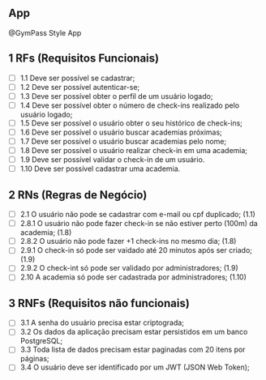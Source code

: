 ## App

@GymPass Style App

## 1 RFs (Requisitos Funcionais)
- [ ] 1.1 Deve ser possível se cadastrar;
- [ ] 1.2 Deve ser possível autenticar-se;
- [ ] 1.3 Deve ser possível obter o perfil de um usuário logado;
- [ ] 1.4 Deve ser possível obter o número de check-ins realizado pelo usuário logado;
- [ ] 1.5 Deve ser possível o usuário obter o seu histórico de check-ins;
- [ ] 1.6 Deve ser possível o usuário buscar academias próximas;
- [ ] 1.7 Deve ser possível o usuário buscar academias pelo nome;
- [ ] 1.8 Deve ser possível o usuário realizar check-in em uma academia;
- [ ] 1.9 Deve ser possível validar o check-in de um usuário.
- [ ] 1.10 Deve ser possível cadastrar uma academia.

## 2 RNs (Regras de Negócio)
- [ ] 2.1 O usuário não pode se cadastrar com e-mail ou cpf duplicado; (1.1)
- [ ] 2.8.1 O usuário não pode fazer check-in se não estiver perto (100m) da academia; (1.8)
- [ ] 2.8.2 O usuário não pode fazer +1 check-ins no mesmo dia; (1.8)
- [ ] 2.9.1 O check-in só pode ser vaidado até 20 minutos após ser criado; (1.9)
- [ ] 2.9.2 O check-int só pode ser validado por administradores; (1.9)
- [ ] 2.10 A academia só pode ser cadastrada por administradores; (1.10)

## 3 RNFs (Requisitos não funcionais)

- [ ] 3.1 A senha do usuário precisa estar criptograda;
- [ ] 3.2 Os dados da aplicação precisam estar persistidos em um banco PostgreSQL;
- [ ] 3.3 Toda lista de dados precisam estar paginadas com 20 itens por páginas;
- [ ] 3.4 O usuário deve ser identificado por um JWT (JSON Web Token);
